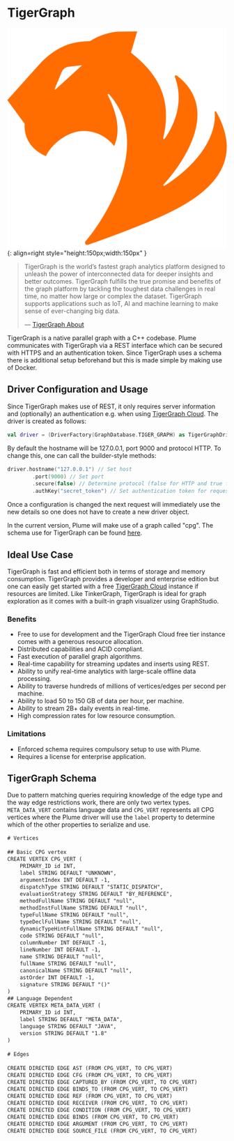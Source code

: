 # TigerGraph

![TigerGraph Logo](../assets/images/databases/tigergraph.png){: align=right style="height:150px;width:150px" }

>TigerGraph is the world’s fastest graph analytics platform designed to unleash the power of interconnected data for deeper insights and better outcomes. TigerGraph fulfills the true promise and benefits of the graph platform by tackling the toughest data challenges in real time, no matter how large or complex the dataset. TigerGraph supports applications such as IoT, AI and machine learning to make sense of ever-changing big data.
>
> —  [TigerGraph About](https://www.tigergraph.com/about/)

TigerGraph is a native parallel graph with a C++ codebase. Plume communicates with TigerGraph via a REST interface which can be secured with HTTPS and an authentication token. Since TigerGraph uses a schema there is additional setup beforehand but this is made simple by making use of Docker.

## Driver Configuration and Usage

Since TigerGraph makes use of REST, it only requires server information and (optionally) an authentication e.g. when using [TigerGraph Cloud](https://www.tigergraph.com/cloud/). The driver is created as follows:
```kotlin
val driver = (DriverFactory(GraphDatabase.TIGER_GRAPH) as TigerGraphDriver)
```
By default the hostname will be 127.0.0.1, port 9000 and protocol HTTP. To change this, one can call the builder-style methods:
```kotlin
driver.hostname("127.0.0.1") // Set host
        .port(9000) // Set port
        .secure(false) // Determine protocol (false for HTTP and true for HTTPS)
        .authKey("secret_token") // Set authentication token for request header
```
Once a configuration is changed the next request will immediately use the new details so one does not have to create a new driver object.

In the current version, Plume will make use of a graph called "cpg". The schema use for TigerGraph can be found [here](https://github.com/plume-oss/plume-driver/blob/develop/src/test/resources/conf/tg-schema.gsql).

## Ideal Use Case

TigerGraph is fast and efficient both in terms of storage and memory consumption. TigerGraph provides a developer and enterprise edition but one can easily get started with a free [TigerGraph Cloud](https://www.tigergraph.com/cloud/) instance if resources are limited. Like TinkerGraph, TigerGraph is ideal for graph exploration as it comes with a built-in graph visualizer using GraphStudio.

### Benefits

- Free to use for development and the TigerGraph Cloud free tier instance comes with a generous resource allocation.
- Distributed capabilities and ACID compliant.
- Fast execution of parallel graph algorithms.
- Real-time capability for streaming updates and inserts using REST.
- Ability to unify real-time analytics with large-scale offline data processing.
- Ability to traverse hundreds of millions of vertices/edges per second per machine.
- Ability to load 50 to 150 GB of data per hour, per machine.
- Ability to stream 2B+ daily events in real-time.
- High compression rates for low resource consumption.

### Limitations

- Enforced schema requires compulsory setup to use with Plume.
- Requires a license for enterprise application.

## TigerGraph Schema

Due to pattern matching queries requiring knowledge of the edge type and the way edge restrictions work, there are
only two vertex types. `META_DATA_VERT` contains language data and `CPG_VERT` represents all CPG vertices where 
the Plume driver will use the `label` property to determine which of the other properties to serialize and use.

```gsql
# Vertices

## Basic CPG vertex
CREATE VERTEX CPG_VERT (
    PRIMARY_ID id INT,
    label STRING DEFAULT "UNKNOWN",
    argumentIndex INT DEFAULT -1,
    dispatchType STRING DEFAULT "STATIC_DISPATCH",
    evaluationStrategy STRING DEFAULT "BY_REFERENCE",
    methodFullName STRING DEFAULT "null",
    methodInstFullName STRING DEFAULT "null",
    typeFullName STRING DEFAULT "null",
    typeDeclFullName STRING DEFAULT "null",
    dynamicTypeHintFullName STRING DEFAULT "null",
    code STRING DEFAULT "null",
    columnNumber INT DEFAULT -1,
    lineNumber INT DEFAULT -1,
    name STRING DEFAULT "null",
    fullName STRING DEFAULT "null",
    canonicalName STRING DEFAULT "null",
    astOrder INT DEFAULT -1,
    signature STRING DEFAULT "()"
)
## Language Dependent
CREATE VERTEX META_DATA_VERT (
    PRIMARY_ID id INT,
    label STRING DEFAULT "META_DATA",
    language STRING DEFAULT "JAVA",
    version STRING DEFAULT "1.8"
)

# Edges

CREATE DIRECTED EDGE AST (FROM CPG_VERT, TO CPG_VERT)
CREATE DIRECTED EDGE CFG (FROM CPG_VERT, TO CPG_VERT)
CREATE DIRECTED EDGE CAPTURED_BY (FROM CPG_VERT, TO CPG_VERT)
CREATE DIRECTED EDGE BINDS_TO (FROM CPG_VERT, TO CPG_VERT)
CREATE DIRECTED EDGE REF (FROM CPG_VERT, TO CPG_VERT)
CREATE DIRECTED EDGE RECEIVER (FROM CPG_VERT, TO CPG_VERT)
CREATE DIRECTED EDGE CONDITION (FROM CPG_VERT, TO CPG_VERT)
CREATE DIRECTED EDGE BINDS (FROM CPG_VERT, TO CPG_VERT)
CREATE DIRECTED EDGE ARGUMENT (FROM CPG_VERT, TO CPG_VERT)
CREATE DIRECTED EDGE SOURCE_FILE (FROM CPG_VERT, TO CPG_VERT)
```